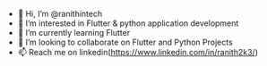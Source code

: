 - 👋 Hi, I’m @ranithintech
- 👀 I’m interested in Flutter & python application development
- 🌱 I’m currently learning Flutter
- 💞️ I’m looking to collaborate on Flutter and Python Projects
- 📫 Reach me on linkedin(https://www.linkedin.com/in/ranith2k3/) 

<!---
ranithintech/ranithintech is a ✨ special ✨ repository because its `README.md` (this file) appears on your GitHub profile.
You can click the Preview link to take a look at your changes.
--->
